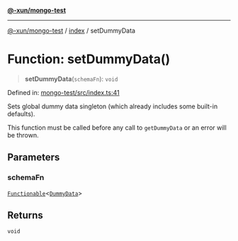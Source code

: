 [**@-xun/mongo-test**](../../README.md)

***

[@-xun/mongo-test](../../README.md) / [index](../README.md) / setDummyData

# Function: setDummyData()

> **setDummyData**(`schemaFn`): `void`

Defined in: [mongo-test/src/index.ts:41](https://github.com/Xunnamius/mongo-utils/blob/365057d91d599f8fd23a1612cbd9831c185fef35/packages/mongo-test/src/index.ts#L41)

Sets global dummy data singleton (which already includes some built-in
defaults).

This function must be called before any call to `getDummyData` or an error
will be thrown.

## Parameters

### schemaFn

[`Functionable`](../type-aliases/Functionable.md)\<[`DummyData`](../type-aliases/DummyData.md)\>

## Returns

`void`
